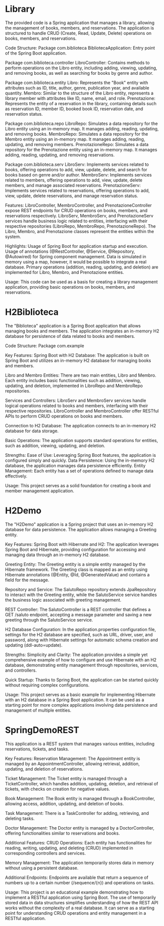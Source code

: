 # Library
The provided code is a Spring application that manages a library, allowing the management of books, members, and reservations. The application is structured to handle CRUD (Create, Read, Update, Delete) operations on books, members, and reservations.

Code Structure:
Package com.biblioteca
BibliotecaApplication: Entry point of the Spring Boot application.

Package com.biblioteca.controller
LibroController: Contains methods to perform operations on the Libro entity, including adding, viewing, updating, and removing books, as well as searching for books by genre and author.

Package com.biblioteca.entity
Libro: Represents the "Book" entity with attributes such as ID, title, author, genre, publication year, and available quantity.
Membro: Similar to the structure of the Libro entity, represents a library member with attributes like ID, name, email, and role.
Prenotazione: Represents the entity of a reservation in the library, containing details such as reservation ID, member ID, booked book ID, reservation date, and reservation status.

Package com.biblioteca.repo
LibroRepo: Simulates a data repository for the Libro entity using an in-memory map. It manages adding, reading, updating, and removing books.
MembroRepo: Simulates a data repository for the Membro entity using an in-memory map. It manages adding, reading, updating, and removing members.
PrenotazioneRepo: Simulates a data repository for the Prenotazione entity using an in-memory map. It manages adding, reading, updating, and removing reservations.

Package com.biblioteca.serv
LibroServ: Implements services related to books, offering operations to add, view, update, delete, and search for books based on genre and/or author.
MembroServ: Implements services related to members, offering operations to add, view, update, delete members, and manage associated reservations.
PrenotazioneServ: Implements services related to reservations, offering operations to add, view, update, delete reservations, and manage reservation status.

Features:
LibroController, MembroController, and PrenotazioneController expose REST endpoints for CRUD operations on books, members, and reservations respectively.
LibroServ, MembroServ, and PrenotazioneServ services handle business logic related to entities, interfacing with their respective repositories (LibroRepo, MembroRepo, PrenotazioneRepo).
The Libro, Membro, and Prenotazione classes represent the entities within the system.

Highlights:
Usage of Spring Boot for application startup and execution.
Usage of annotations (@RestController, @Service, @Repository, @Autowired) for Spring component management.
Data is simulated in memory using a map, however, it would be possible to integrate a real database.
Primary operations (addition, reading, updating, and deletion) are implemented for Libro, Membro, and Prenotazione entities.

Usage:
This code can be used as a basis for creating a library management application, providing basic operations on books, members, and reservations.

# H2Biblioteca
The "Biblioteca" application is a Spring Boot application that allows managing books and members. The application integrates an in-memory H2 database for persistence of data related to books and members.

Code Structure:
Package com.example

Key Features:
Spring Boot with H2 Database: The application is built on Spring Boot and utilizes an in-memory H2 database for managing books and members.

Libro and Membro Entities: There are two main entities, Libro and Membro. Each entity includes basic functionalities such as addition, viewing, updating, and deletion, implemented in LibroRepo and MembroRepo repositories.

Services and Controllers: LibroServ and MembroServ services handle logical operations related to books and members, interfacing with their respective repositories. LibroController and MembroController offer RESTful APIs to perform CRUD operations on books and members.

Connection to H2 Database: The application connects to an in-memory H2 database for data storage.

Basic Operations: The application supports standard operations for entities, such as addition, viewing, updating, and deletion.

Strengths:
Ease of Use: Leveraging Spring Boot features, the application is configured simply and quickly.
Data Persistence: Using the in-memory H2 database, the application manages data persistence efficiently.
Entity Management: Each entity has a set of operations defined to manage data effectively.

Usage:
This project serves as a solid foundation for creating a book and member management application.

# H2Demo
The "H2Demo" application is a Spring project that uses an in-memory H2 database for data persistence. The application allows managing a Greeting entity.

Key Features:
Spring Boot with Hibernate and H2: The application leverages Spring Boot and Hibernate, providing configuration for accessing and managing data through an in-memory H2 database.

Greeting Entity: The Greeting entity is a simple entity managed by the Hibernate framework. The Greeting class is mapped as an entity using Hibernate annotations (@Entity, @Id, @GeneratedValue) and contains a field for the message.

Repository and Service: The SalutoRepo repository extends JpaRepository to interact with the Greeting entity, while the SalutoService service handles the business logic associated with greeting management.

REST Controller: The SalutoController is a REST controller that defines a GET /saluto endpoint, accepting a message parameter and saving a new greeting through the SalutoService service.

H2 Database Configuration: In the application.properties configuration file, settings for the H2 database are specified, such as URL, driver, user, and password, along with Hibernate settings for automatic schema creation and updating (ddl-auto=update).

Strengths:
Simplicity and Clarity: The application provides a simple yet comprehensive example of how to configure and use Hibernate with an H2 database, demonstrating entity management through repositories, services, and controllers.

Quick Startup: Thanks to Spring Boot, the application can be started quickly without requiring complex configurations.

Usage:
This project serves as a basic example for implementing Hibernate with an H2 database in a Spring Boot application. It can be used as a starting point for more complex applications involving data persistence and management of multiple entities.

# SpringDemoREST
This application is a REST system that manages various entities, including reservations, tickets, and tasks.

Key Features:
Reservation Management: The Appointment entity is managed by an AppointmentController, allowing retrieval, addition, updating, and deletion of reservations.

Ticket Management: The Ticket entity is managed through a TicketController, which handles addition, updating, deletion, and retrieval of tickets, with checks on creation for negative values.

Book Management: The Book entity is managed through a BookController, allowing access, addition, updating, and deletion of books.

Task Management: There is a TaskController for adding, retrieving, and deleting tasks.

Doctor Management: The Doctor entity is managed by a DoctorController, offering functionalities similar to reservations and books.

Additional Features:
CRUD Operations: Each entity has functionalities for reading, writing, updating, and deleting (CRUD) implemented in corresponding controllers and services.

Memory Management: The application temporarily stores data in memory without using a persistent database.

Additional Endpoints: Endpoints are available that return a sequence of numbers up to a certain number (/sequence/{n}) and operations on tasks.

Usage:
This project is an educational example demonstrating how to implement a RESTful application using Spring Boot. The use of temporarily stored data in data structures simplifies understanding of how the REST API works without the complexity of a real database. It can serve as a starting point for understanding CRUD operations and entity management in a RESTful application.
